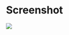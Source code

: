 Screenshot
==========

[![](https://lh5.googleusercontent.com/-87IbABoHknI/TeBGaBfA-UI/AAAAAAAABVM/m7eBwGDpaJ8/s400/1.png)](https://lh5.googleusercontent.com/-87IbABoHknI/TeBGaBfA-UI/AAAAAAAABVM/m7eBwGDpaJ8/s1440/1.png)

